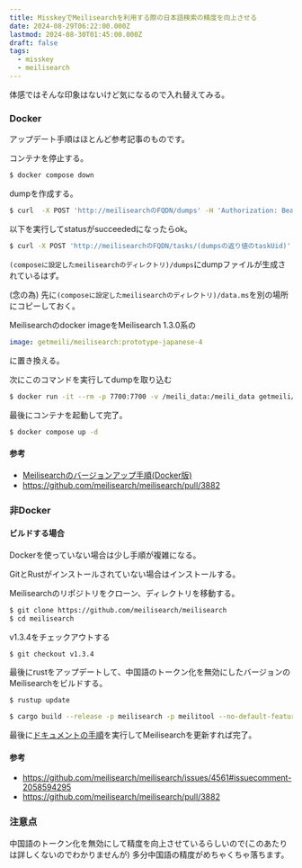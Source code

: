```yaml
---
title: MisskeyでMeilisearchを利用する際の日本語検索の精度を向上させる
date: 2024-08-29T06:22:00.000Z
lastmod: 2024-08-30T01:45:00.000Z
draft: false
tags:
  - misskey
  - meilisearch
---
```


体感ではそんな印象はないけど気になるので入れ替えてみる。
<!--more-->

### Docker

アップデート手順はほとんど参考記事のものです。

コンテナを停止する。

```bash
$ docker compose down
```

dumpを作成する。

```bash
$ curl  -X POST 'http://meilisearchのFQDN/dumps' -H 'Authorization: Bearer (MEILI_MASTER_KEYに設定した値)'
```

以下を実行してstatusがsucceededになったらok。

```bash
$ curl -X POST 'http://meilisearchのFQDN/tasks/(dumpsの返り値のtaskUid)' -H 'Authorization: Bearer (MEILI_MASTER_KEYに設定した値)'
```

`(composeに設定したmeilisearchのディレクトリ)/dumps`にdumpファイルが生成されているはず。

(念の為) 先に`(composeに設定したmeilisearchのディレクトリ)/data.ms`を別の場所にコピーしておく。

Meilisearchのdocker imageをMeilisearch 1.3.0系の

```yaml
image: getmeili/meilisearch:prototype-japanese-4
```

に置き換える。

次にこのコマンドを実行してdumpを取り込む

```bash
$ docker run -it --rm -p 7700:7700 -v /meili_data:/meili_data getmeili/meilisearch:prototype-japanese-4 meilisearch --import-dump /meili_data/dumps/(dumpの名前)
```

最後にコンテナを起動して完了。

```bash
$ docker compose up -d
```

#### 参考

- [Meilisearchのバージョンアップ手順(Docker版)](https://qiita.com/inunekousapon/items/0c7210c44c2b023b50d3)
- <https://github.com/meilisearch/meilisearch/pull/3882>

### 非Docker

> [!NOTE]:br[Meilisearch-ForceJP](Meilisearch-ForceJP)を作成して自動でビルドされたバイナリをリリースに投げるようにしました。ビルドが面倒だったりリソースが不足したりする人はここからダウンロードすることもできます。

#### ビルドする場合

Dockerを使っていない場合は少し手順が複雑になる。

GitとRustがインストールされていない場合はインストールする。

Meilisearchのリポジトリをクローン、ディレクトリを移動する。

```bash
$ git clone https://github.com/meilisearch/meilisearch
$ cd meilisearch
```

v1.3.4をチェックアウトする

```bash
$ git checkout v1.3.4
```

最後にrustをアップデートして、中国語のトークン化を無効にしたバージョンのMeilisearchをビルドする。

```bash
$ rustup update

$ cargo build --release -p meilisearch -p meilitool --no-default-features --features "analytics mini-dashboard japanese"
```

最後に[ドキュメントの手順](https://www.meilisearch.com/docs/learn/update_and_migration/updating)を実行してMeilisearchを更新すれば完了。

#### 参考

- <https://github.com/meilisearch/meilisearch/issues/4561#issuecomment-2058594295>
- <https://github.com/meilisearch/meilisearch/pull/3882>

### 注意点

中国語のトークン化を無効にして精度を向上させているらしいので(このあたりは詳しくないのでわかりませんが) 多分中国語の精度がめちゃくちゃ落ちます。
